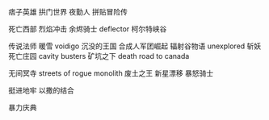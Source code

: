痞子英雄
拱门世界
夜勤人
拼贴冒险传

死亡西部
 烈焰冲击
余烬骑士
deflector
柯尔特峡谷

传说法师
暖雪
voidigo
沉没的王国
合成人军团崛起
辐射谷物语
unexplored
斩妖
死亡庄园
cavity busters
矿坑之下
death road to canada

无间冥寺
streets of rogue
monolith
废土之王
新星漂移
暴怒骑士

挺进地牢
以撒的结合



暴力庆典